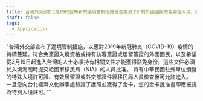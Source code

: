 ```yaml
---
title: 台灣外交部於3月19日宣布新的邊境管制措施是否取消了針對外國國民的免簽證入境，著陸簽證和電子簽證？ 持有有效簽證的外國人還能進入台灣嗎？
draft: false
tags:
  - Application
---
```

"台灣外交部宣布了邊境管制措施，以應對2019年新冠肺炎（COVID-19）疫情的持續蔓延。符合免簽證入境資格或持有訪客簽證或居留簽證的外國國民，以及希望從3月19日起進入台灣的人士必須持有相關文件才能獲得豁免身份，這些文件必須於入境海關時提交給國家移民局（NIA）的人員批准。
持有中華民國駐外單位頒發的特殊入境許可證、有效居留證或外交部證件經移民局人員檢查後可允許進入。 
一旦您向台北經濟文化辦事處驗證了護照並獲得了金卡，您的金卡批准書即應被視為特別入境許可。”"
